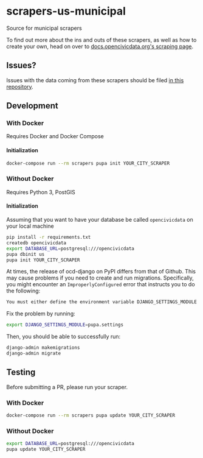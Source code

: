 scrapers-us-municipal
=====================

Source for municipal scrapers

To find out more about the ins and outs of these scrapers, as well as how to create your own, head on over to [docs.opencivicdata.org's scraping page](http://docs.opencivicdata.org/en/latest/scrape/index.html).

Issues?
-------

Issues with the data coming from these scrapers should be filed [in this repository](https://github.com/opencivicdata/scrapers-us-municipal/issues).

## Development

### With Docker

Requires Docker and Docker Compose

#### Initialization

```bash
docker-compose run --rm scrapers pupa init YOUR_CITY_SCRAPER
```

### Without Docker

Requires Python 3, PostGIS

#### Initialization
Assuming that you want to have your database be called `opencivicdata` on your local machine

```bash
pip install -r requirements.txt
createdb opencivicdata
export DATABASE_URL=postgresql:///opencivicdata
pupa dbinit us
pupa init YOUR_CITY_SCRAPER
```

At times, the release of ocd-django on PyPI differs from that of Github. This may cause problems if you need to create and run migrations. Specifically, you might encounter an `ImproperlyConfigured` error that instructs you to do the following:

```bash
You must either define the environment variable DJANGO_SETTINGS_MODULE or call settings.configure() before accessing settings.
```

Fix the problem by running:

```bash
export DJANGO_SETTINGS_MODULE=pupa.settings
```

Then, you should be able to successfully run:

```bash
django-admin makemigrations
django-admin migrate
```

## Testing

Before submitting a PR, please run your scraper.

### With Docker

```bash
docker-compose run --rm scrapers pupa update YOUR_CITY_SCRAPER
```

### Without Docker

```bash
export DATABASE_URL=postgresql:///opencivicdata
pupa update YOUR_CITY_SCRAPER
```
